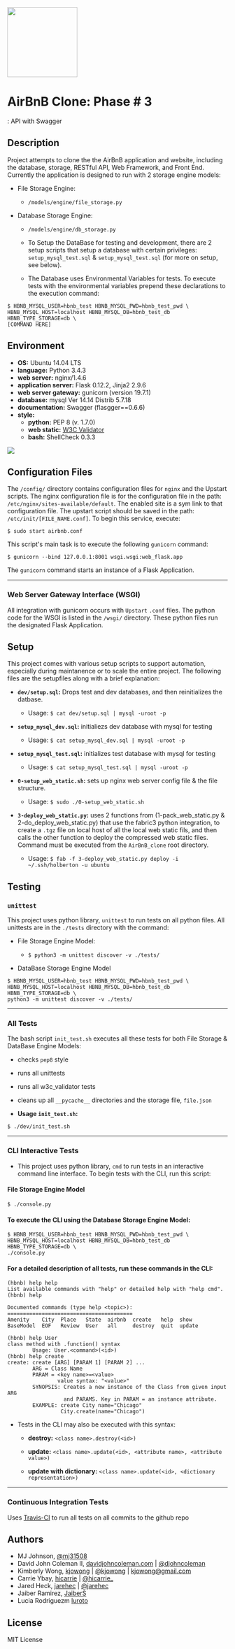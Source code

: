 <img src="https://github.com/jarehec/AirBnB_clone_v3/blob/master/dev/HBTN-hbnb-Final.png" width="160" height=auto />

# AirBnB Clone: Phase # 3

: API with Swagger

## Description

Project attempts to clone the the AirBnB application and website, including the
database, storage, RESTful API, Web Framework, and Front End.  Currently the
application is designed to run with 2 storage engine models:

* File Storage Engine:

  * `/models/engine/file_storage.py`

* Database Storage Engine:

  * `/models/engine/db_storage.py`

  * To Setup the DataBase for testing and development, there are 2 setup
  scripts that setup a database with certain privileges: `setup_mysql_test.sql`
  & `setup_mysql_test.sql` (for more on setup, see below).

  * The Database uses Environmental Variables for tests.  To execute tests with
  the environmental variables prepend these declarations to the execution
  command:

```
$ HBNB_MYSQL_USER=hbnb_test HBNB_MYSQL_PWD=hbnb_test_pwd \
HBNB_MYSQL_HOST=localhost HBNB_MYSQL_DB=hbnb_test_db HBNB_TYPE_STORAGE=db \
[COMMAND HERE]
```

## Environment

* __OS:__ Ubuntu 14.04 LTS
* __language:__ Python 3.4.3
* __web server:__ nginx/1.4.6
* __application server:__ Flask 0.12.2, Jinja2 2.9.6
* __web server gateway:__ gunicorn (version 19.7.1)
* __database:__ mysql Ver 14.14 Distrib 5.7.18
* __documentation:__ Swagger (flasgger==0.6.6)
* __style:__
  * __python:__ PEP 8 (v. 1.7.0)
  * __web static:__ [W3C Validator](https://validator.w3.org/)
  * __bash:__ ShellCheck 0.3.3

<img src="https://github.com/jarehec/AirBnB_clone_v3/blob/master/dev/hbnb_step5.png" />

## Configuration Files

The `/config/` directory contains configuration files for `nginx` and the
Upstart scripts.  The nginx configuration file is for the configuration file in
the path: `/etc/nginx/sites-available/default`.  The enabled site is a sym link
to that configuration file.  The upstart script should be saved in the path:
`/etc/init/[FILE_NAME.conf]`.  To begin this service, execute:

```
$ sudo start airbnb.conf
```
This script's main task is to execute the following `gunicorn` command:

```
$ gunicorn --bind 127.0.0.1:8001 wsgi.wsgi:web_flask.app
```

The `gunicorn` command starts an instance of a Flask Application.

---

### Web Server Gateway Interface (WSGI)

All integration with gunicorn occurs with `Upstart` `.conf` files.  The python
code for the WSGI is listed in the `/wsgi/` directory.  These python files run
the designated Flask Application.

## Setup

This project comes with various setup scripts to support automation, especially
during maintanence or to scale the entire project.  The following files are the
setupfiles along with a brief explanation:

* **`dev/setup.sql`:** Drops test and dev databases, and then reinitializes
the datbase.

  * Usage: `$ cat dev/setup.sql | mysql -uroot -p`

* **`setup_mysql_dev.sql`:** initialiezs dev database with mysql for testing

  * Usage: `$ cat setup_mysql_dev.sql | mysql -uroot -p`

* **`setup_mysql_test.sql`:** initializes test database with mysql for testing

  * Usage: `$ cat setup_mysql_test.sql | mysql -uroot -p`

* **`0-setup_web_static.sh`:** sets up nginx web server config file & the file
  structure.

  * Usage: `$ sudo ./0-setup_web_static.sh`

* **`3-deploy_web_static.py`:** uses 2 functions from (1-pack_web_static.py &
  2-do_deploy_web_static.py) that use the fabric3 python integration, to create
  a `.tgz` file on local host of all the local web static fils, and then calls
  the other function to deploy the compressed web static files.  Command must
  be executed from the `AirBnB_clone` root directory.

  * Usage: `$ fab -f 3-deploy_web_static.py deploy -i ~/.ssh/holberton -u ubuntu`

## Testing

### `unittest`

This project uses python library, `unittest` to run tests on all python files.
All unittests are in the `./tests` directory with the command:

* File Storage Engine Model:

  * `$ python3 -m unittest discover -v ./tests/`

* DataBase Storage Engine Model

```
$ HBNB_MYSQL_USER=hbnb_test HBNB_MYSQL_PWD=hbnb_test_pwd \
HBNB_MYSQL_HOST=localhost HBNB_MYSQL_DB=hbnb_test_db HBNB_TYPE_STORAGE=db \
python3 -m unittest discover -v ./tests/
```

---

### All Tests

The bash script `init_test.sh` executes all these tests for both File Storage &
DataBase Engine Models:

  * checks `pep8` style

  * runs all unittests

  * runs all w3c_validator tests

  * cleans up all `__pycache__` directories and the storage file, `file.json`

  * **Usage `init_test.sh`:**

```
$ ./dev/init_test.sh
```

---

### CLI Interactive Tests

* This project uses python library, `cmd` to run tests in an interactive command
  line interface.  To begin tests with the CLI, run this script:

#### File Storage Engine Model

```
$ ./console.py
```

#### To execute the CLI using the Database Storage Engine Model:

```
$ HBNB_MYSQL_USER=hbnb_test HBNB_MYSQL_PWD=hbnb_test_pwd \
HBNB_MYSQL_HOST=localhost HBNB_MYSQL_DB=hbnb_test_db HBNB_TYPE_STORAGE=db \
./console.py
```

#### For a detailed description of all tests, run these commands in the CLI:

```
(hbnb) help help
List available commands with "help" or detailed help with "help cmd".
(hbnb) help

Documented commands (type help <topic>):
========================================
Amenity    City  Place   State  airbnb  create   help  show
BaseModel  EOF   Review  User   all     destroy  quit  update

(hbnb) help User
class method with .function() syntax
        Usage: User.<command>(<id>)
(hbnb) help create
create: create [ARG] [PARAM 1] [PARAM 2] ...
        ARG = Class Name
        PARAM = <key name>=<value>
                value syntax: "<value>"
        SYNOPSIS: Creates a new instance of the Class from given input ARG
                  and PARAMS. Key in PARAM = an instance attribute.
        EXAMPLE: create City name="Chicago"
                 City.create(name="Chicago")
```

* Tests in the CLI may also be executed with this syntax:

  * **destroy:** `<class name>.destroy(<id>)`

  * **update:** `<class name>.update(<id>, <attribute name>, <attribute value>)`

  * **update with dictionary:** `<class name>.update(<id>,
    <dictionary representation>)`

---

### Continuous Integration Tests

Uses [Travis-CI](https://travis-ci.org/) to run all tests on all commits to the
github repo

## Authors

* MJ Johnson, [@mj31508](https://github.com/mj31508)
* David John Coleman II, [davidjohncoleman.com](http://www.davidjohncoleman.com/) | [@djohncoleman](https://twitter.com/djohncoleman)
* Kimberly Wong, [kjowong](https://github.com/kjowong) | [@kjowong](https://twitter.com/kjowong) | [kjowong@gmail.com](kjowong@gmail.com)
* Carrie Ybay, [hicarrie](https://github.com/hicarrie) | [@hicarrie_](https://twitter.com/hicarrie_)
* Jared Heck, [jarehec](https://github.com/jarehec) | [@jarehec](https://twitter.com/jarehec)
* Jaiber Ramirez, [JaiberS](https://github.com/JaiberS)
* Lucia Rodriguezm [luroto](https://github.com/luroto)

## License

MIT License
